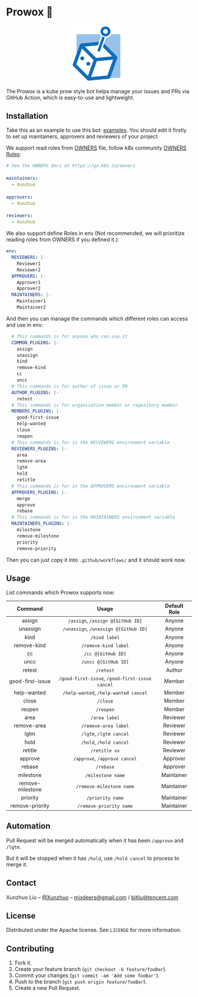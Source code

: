 # Prowox 🌊

<div align="center">
    <img src="./docs/img/logo.png" width=30%>
</div>

The Prowox is a kube prow style bot helps manage your issues and PRs via GitHub Action, which is easy-to-use and lightweight.

## Installation

Take this as an example to use this bot: [examples](./examples/prowox.yaml). You should edit it firstly to set up maintainers, approvers and reviewers of your project.

We support read roles from [OWNERS](https://github.com/Xunzhuo/bitbot/blob/main/OWNERS) file, follow k8s community [OWNERS Rules](https://go.k8s.io/owners):

``` yaml
# See the OWNERS docs at https://go.k8s.io/owners

maintainers:
  - Xunzhuo

approvers:
  - Xunzhuo

reviewers:
  - Xunzhuo

```

We also support define Roles in env (Not recommended, we will prioritize reading roles from OWNERS if you defined it.):

```yaml
env:
  REVIEWERS: |-
    Reviewer1
    Reviewer2
  APPROVERS: |-
    Approver1
    Approver2
  MAINTAINERS: |-
    Maintainer1
    Maintainer2
```

And then you can manage the commands which different roles can access and use in env:

```yaml
  # This commands is for anyone who can use it
  COMMON_PLUGINS: |-
    assign
    unassign
    kind
    remove-kind
    cc
    uncc
  # This commands is for author of issue or PR
  AUTHOR_PLUGINS: |-
    retest
  # This commands is for organization member or repository member
  MEMBERS_PLUGINS: |-
    good-first-issue
    help-wanted
    close
    reopen
  # This commands is for in the REVIEWERS environment variable
  REVIEWERS_PLUGINS: |-
    area
    remove-area
    lgtm
    hold
    retitle
  # This commands is for in the APPROVERS environment variable
  APPROVERS_PLUGINS: |-
    merge
    approve
    rebase
  # This commands is for in the MAINTAINERS environment variable
  MAINTAINERS_PLUGINS: |-
    milestone
    remove-milestone
    priority
    remove-priority
```

Then you can just copy it into `.github/workflows/` and it should work now.

## Usage

List commands which Prowox supports now:

|     Command      |                      Usage                      | Default Role |
| :--------------: | :---------------------------------------------: | :----------: |
|      assign      |        `/assign`, `/assign @[GitHub ID]`        |    Anyone    |
|     unassign     |      `/unassign`, `/unassign @[GitHub ID]`      |    Anyone    |
|       kind       |                  `/kind label`                  |    Anyone    |
|   remove-kind    |              `/remove-kind label`               |    Anyone    |
|        cc        |               `/cc @[GitHub ID]`                |    Anyone    |
|       uncc       |              `/uncc @[GitHub ID]`               |    Anyone    |
|      retest      |                    `/retest`                    |    Author    |
| good-first-issue | `/good-first-issue`, `/good-first-issue cancel` |    Member    |
|   help-wanted    |      `/help-wanted`, `/help-wanted cancel`      |    Member    |
|      close       |                    `/close`                     |    Member    |
|      reopen      |                    `/reopen`                    |    Member    |
|       area       |                  `/area label`                  |   Reviewer   |
|   remove-area    |              `/remove-area label`               |   Reviewer   |
|       lgtm       |              `/lgtm`, `/lgtm cancel`            |   Reviewer   |
|       hold       |              `/hold`, `/hold cancel`            |   Reviewer   |
|      retitle     |                `/retitle xx`                    |   Reviewer   |
|     approve      |              `/approve`, `/approve cancel`      |   Approver   |
|      rebase      |                    `/rebase`                    |   Approver   |
|    milestone     |                `/milestone name`                |  Maintainer  |
| remove-milestone |            `/remove-milestone name`             |  Maintainer  |
|     priority     |                `/priority name`                 |  Maintainer  |
| remove-priority  |             `/remove-priority name`             |  Maintainer  |

## Automation

Pull Request will be merged automatically when it has been `/approve` and `/lgtm`.

But it will be stopped when it has `/hold`, use `/hold cancel` to process to merge it.

## Contact

Xunzhuo Liu – [@Xunzhuo](https://github.com/Xunzhuo) – mixdeers@gmail.com / bitliu@tencent.com

## License

Distributed under the Apache license. See ``LICENSE`` for more information.

## Contributing

1. Fork it.
2. Create your feature branch (`git checkout -b feature/fooBar`).
3. Commit your changes (`git commit -am 'Add some fooBar'`).
4. Push to the branch (`git push origin feature/fooBar`).
5. Create a new Pull Request.
